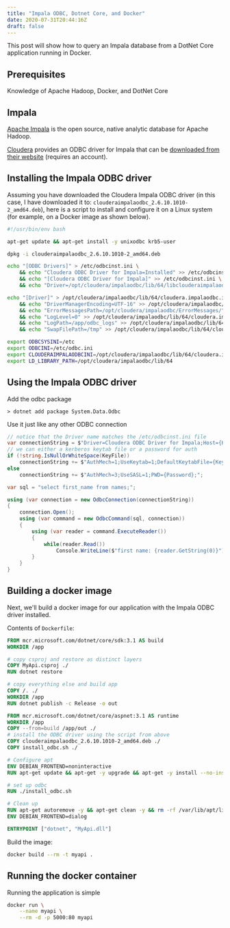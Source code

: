 ```yaml
---
title: "Impala ODBC, Dotnet Core, and Docker"
date: 2020-07-31T20:44:16Z
draft: false
---
```


This post will show how to query an Impala database from a DotNet Core application running in Docker.

## Prerequisites

Knowledge of Apache Hadoop, Docker, and DotNet Core

## Impala

[Apache Impala](https://impala.apache.org/index.html) is the open source, native analytic database for Apache Hadoop.

[Cloudera](https://www.cloudera.com/) provides an ODBC driver for Impala that can be [downloaded from their website](https://www.cloudera.com/downloads.html) (requires an account).

## Installing the Impala ODBC driver

Assuming you have downloaded the Cloudera Impala ODBC driver (in this case, I have downloaded it to: `clouderaimpalaodbc_2.6.10.1010-2_amd64.deb`), here is a script to install and configure it on a Linux system (for example, on a Docker image as shown below).

```bash
#!/usr/bin/env bash

apt-get update && apt-get install -y unixodbc krb5-user

dpkg -i clouderaimpalaodbc_2.6.10.1010-2_amd64.deb

echo "[ODBC Drivers]" > /etc/odbcinst.ini \
    && echo "Cloudera ODBC Driver for Impala=Installed" >> /etc/odbcinst.ini \
    && echo "[Cloudera ODBC Driver for Impala]" >> /etc/odbcinst.ini \
    && echo "Driver=/opt/cloudera/impalaodbc/lib/64/libclouderaimpalaodbc64.so" >> /etc/odbcinst.ini

echo "[Driver]" > /opt/cloudera/impalaodbc/lib/64/cloudera.impalaodbc.ini \
    && echo "DriverManagerEncoding=UTF-16" >> /opt/cloudera/impalaodbc/lib/64/cloudera.impalaodbc.ini \
    && echo "ErrorMessagesPath=/opt/cloudera/impalaodbc/ErrorMessages/" >> /opt/cloudera/impalaodbc/lib/64/cloudera.impalaodbc.ini \
    && echo "LogLevel=0" >> /opt/cloudera/impalaodbc/lib/64/cloudera.impalaodbc.ini \
    && echo "LogPath=/app/odbc_logs" >> /opt/cloudera/impalaodbc/lib/64/cloudera.impalaodbc.ini \
    && echo "SwapFilePath=/tmp" >> /opt/cloudera/impalaodbc/lib/64/cloudera.impalaodbc.ini

export ODBCSYSINI=/etc
export ODBCINI=/etc/odbc.ini
export CLOUDERAIMPALAODBCINI=/opt/cloudera/impalaodbc/lib/64/cloudera.impalaodbc.ini
export LD_LIBRARY_PATH=/opt/cloudera/impalaodbc/lib/64
```

## Using the Impala ODBC driver

Add the odbc package

```shell
> dotnet add package System.Data.Odbc
```

Use it just like any other ODBC connection

```csharp
// notice that the Driver name matches the /etc/odbcinst.ini file
var connectionString = $"Driver=Cloudera ODBC Driver for Impala;Host={Host};Port=21050;UID={UserId};";
// we can either a kerberos keytab file or a password for auth
if (!string.IsNullOrWhiteSpace(KeyFile)) 
    connectionString += $"AuthMech=1;UseKeytab=1;DefaultKeytabFile={KeyFile};";
else 
    connectionString += $"AuthMech=3;UseSASL=1;PWD={Password};";

var sql = "select first_name from names;";

using (var connection = new OdbcConnection(connectionString))
{
    connection.Open();
    using (var command = new OdbcCommand(sql, connection))
    {
        using (var reader = command.ExecuteReader())
        {
            while(reader.Read()) 
                Console.WriteLine($"first name: {reader.GetString(0)}");
        }
    }
}
```

## Building a docker image

Next, we'll build a docker image for our application with the Impala ODBC driver installed.

Contents of `Dockerfile`:

```dockerfile
FROM mcr.microsoft.com/dotnet/core/sdk:3.1 AS build
WORKDIR /app

# copy csproj and restore as distinct layers
COPY MyApi.csproj ./
RUN dotnet restore

# copy everything else and build app
COPY /. ./
WORKDIR /app
RUN dotnet publish -c Release -o out

FROM mcr.microsoft.com/dotnet/core/aspnet:3.1 AS runtime
WORKDIR /app
COPY --from=build /app/out ./
# install the ODBC driver using the script from above
COPY clouderaimpalaodbc_2.6.10.1010-2_amd64.deb ./
COPY install_odbc.sh ./

# Configure apt
ENV DEBIAN_FRONTEND=noninteractive
RUN apt-get update && apt-get -y upgrade && apt-get -y install --no-install-recommends apt-utils 2>&1

# set up odbc
RUN ./install_odbc.sh

# Clean up
RUN apt-get autoremove -y && apt-get clean -y && rm -rf /var/lib/apt/lists/*
ENV DEBIAN_FRONTEND=dialog

ENTRYPOINT ["dotnet", "MyApi.dll"]
```

Build the image:

```bash
docker build --rm -t myapi .
```

## Running the docker container

Running the application is simple

```bash
docker run \
    --name myapi \
    --rm -d -p 5000:80 myapi
```
